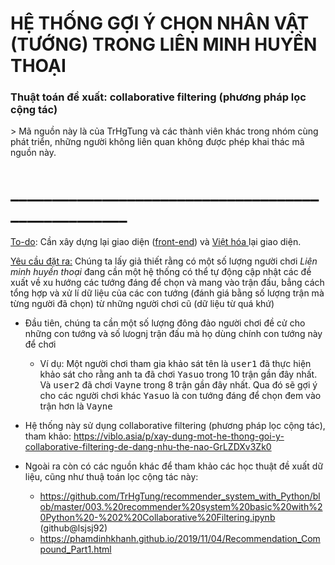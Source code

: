 <h1>HỆ THỐNG GỢI Ý CHỌN NHÂN VẬT (TƯỚNG) TRONG LIÊN MINH HUYỀN THOẠI</h1>

<h3>Thuật toán đề xuất: collaborative filtering (phương pháp lọc cộng tác)</h3>
> Mã nguồn này là của TrHgTung và các thành viên khác trong nhóm cùng phát triển, những người không liên quan không được phép khai thác mã nguồn này.
<h1>___________________________________________________</h1>

<ins>To-do</ins>: Cần xây dựng lại giao diện (<ins>front-end</ins>) và <ins>Việt hóa </ins>lại giao diện.

<ins>Yêu cầu đặt ra:</ins>
Chúng ta lấy giả thiết rằng có một số lượng người chơi _Liên minh huyền thoại_ đang cần một hệ thống có thể tự động cập nhật các đề xuất về xu hướng các tướng đáng để chọn và mang vào trận đấu, bẳng cách tổng hợp và xử lí dữ liệu của các con tướng (đánh giá bằng số lượng trận mà từng người đã chọn) từ những người chơi cũ (dữ liệu từ quá khứ)

- Đầu tiên, chúng ta cần một số lượng đông đảo người chơi đề cử cho những con tướng và số lưognj trận đấu mà họ dùng chính con tướng này để chơi
    + Ví dụ: Một người chơi tham gia khảo sát tên là <kbd>user1</kbd> đã thực hiện khảo sát cho rằng anh ta đã chơi <kbd>Yasuo</kbd> trong 10 trận gần đây nhất. Và <kbd>user2</kbd> đã chơi <kbd>Vayne</kbd> trong 8 trận gần đây nhất. Qua đó sẽ gợi ý cho các người chơi khác <kbd>Yasuo</kbd> là con tướng đáng để chọn đem vào trận hơn là <kbd>Vayne</kbd>

- Hệ thống này sử dụng collaborative filtering (phương pháp lọc cộng tác), tham khảo: https://viblo.asia/p/xay-dung-mot-he-thong-goi-y-collaborative-filtering-de-dang-nhu-the-nao-GrLZDXv3Zk0

- Ngoài ra còn có các nguồn khác để tham khảo các học thuật đề xuất dữ liệu, cũng như thuậ toán lọc cộng tác này:
    + https://github.com/TrHgTung/recommender_system_with_Python/blob/master/003.%20recommender%20system%20basic%20with%20Python%20-%202%20Collaborative%20Filtering.ipynb (github@lsjsj92)
    + https://phamdinhkhanh.github.io/2019/11/04/Recommendation_Compound_Part1.html